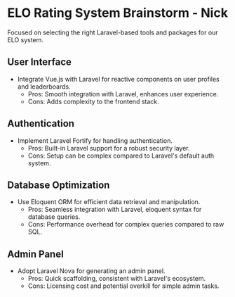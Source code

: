 # ELO Rating System Brainstorm - Nick

Focused on selecting the right Laravel-based tools and packages for our ELO system.

## User Interface
- Integrate Vue.js with Laravel for reactive components on user profiles and leaderboards.
  - Pros: Smooth integration with Laravel, enhances user experience.
  - Cons: Adds complexity to the frontend stack.

## Authentication
- Implement Laravel Fortify for handling authentication.
  - Pros: Built-in Laravel support for a robust security layer.
  - Cons: Setup can be complex compared to Laravel's default auth system.

## Database Optimization
- Use Eloquent ORM for efficient data retrieval and manipulation.
  - Pros: Seamless integration with Laravel, eloquent syntax for database queries.
  - Cons: Performance overhead for complex queries compared to raw SQL.

## Admin Panel
- Adopt Laravel Nova for generating an admin panel.
  - Pros: Quick scaffolding, consistent with Laravel's ecosystem.
  - Cons: Licensing cost and potential overkill for simple admin tasks.
